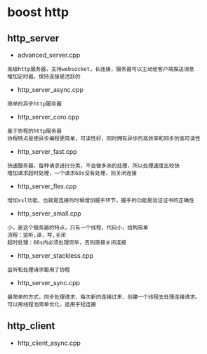 # boost http
## http_server
* advanced_server.cpp
```
高级http服务器，支持websocket，长连接，服务器可以主动给客户端推送消息
增加定时器，保持连接是活跃的
```
* http_server_async.cpp
```
简单的异步http服务器
```
* http_server_coro.cpp
```
基于协程的http服务器
协程特点是使异步编程更简单，可读性好，同时拥有异步的高效率和同步的高可读性
```
* http_server_fast.cpp
```
快速服务器，每种请求进行分类，不会做多余的处理，所以处理速度比较快
增加请求超时处理，一个请求60s没有处理，则关闭连接
```
* http_server_flex.cpp
```
增加ssl功能，也就是连接的时候增加握手环节，握手的功能是验证证书的正确性
```
* http_server_small.cpp
```
小，是这个服务器的特点，只有一个线程，代码小，结构简单
流程：监听,读，写,关闭
超时处理：60s内必须处理完毕，否则直接关闭连接
```
* http_server_stackless.cpp
```
监听和处理请求都用了协程
```
* http_server_sync.cpp
```
最简单的方式，同步处理请求，每次新的连接过来，创建一个线程去处理连接请求。
可以用线程池简单优化，适用于短连接
```
## http_client
* http_client_async.cpp
